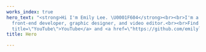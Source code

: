 ```yaml
---
works_index: true
hero_text: "<strong>Hi I'm Emily Lee. \U0001F604</strong><br><br>I'm a web designer,
  front-end developer, graphic designer, and video editor.<br><br>Find me on <a href=\"https://www.youtube.com/em'syouth\"
  title=\"YouTube\">YouTube</a> and <a href=\"https://github.com/emilylee927\" title=\"GitHub\">GitHub</a>."
title: Hero

---
```

<Hero :text="$page.frontmatter.hero_text" />
<WorksList />